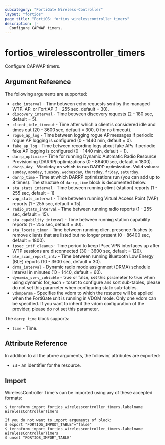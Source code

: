 ```yaml
---
subcategory: "FortiGate Wireless-Controller"
layout: "fortios"
page_title: "FortiOS: fortios_wirelesscontroller_timers"
description: |-
  Configure CAPWAP timers.
---
```


# fortios_wirelesscontroller_timers
Configure CAPWAP timers.

## Argument Reference

The following arguments are supported:

* `echo_interval` - Time between echo requests sent by the managed WTP, AP, or FortiAP (1 - 255 sec, default = 30).
* `discovery_interval` - Time between discovery requests (2 - 180 sec, default = 5).
* `client_idle_timeout` - Time after which a client is considered idle and times out (20 - 3600 sec, default = 300, 0 for no timeout).
* `rogue_ap_log` - Time between logging rogue AP messages if periodic rogue AP logging is configured (0 - 1440 min, default = 0).
* `fake_ap_log` - Time between recording logs about fake APs if periodic fake AP logging is configured (0 - 1440 min, default = 1).
* `darrp_optimize` - Time for running Dynamic Automatic Radio Resource Provisioning (DARRP) optimizations (0 - 86400 sec, default = 1800).
* `darrp_day` - Weekday on which to run DARRP optimization. Valid values: `sunday`, `monday`, `tuesday`, `wednesday`, `thursday`, `friday`, `saturday`.
* `darrp_time` - Time at which DARRP optimizations run (you can add up to 8 times). The structure of `darrp_time` block is documented below.
* `sta_stats_interval` - Time between running client (station) reports (1 - 255 sec, default = 1).
* `vap_stats_interval` - Time between running Virtual Access Point (VAP) reports (1 - 255 sec, default = 15).
* `radio_stats_interval` - Time between running radio reports (1 - 255 sec, default = 15).
* `sta_capability_interval` - Time between running station capability reports (1 - 255 sec, default = 30).
* `sta_locate_timer` - Time between running client presence flushes to remove clients that are listed but no longer present (0 - 86400 sec, default = 1800).
* `ipsec_intf_cleanup` - Time period to keep IPsec VPN interfaces up after WTP sessions are disconnected (30 - 3600 sec, default = 120).
* `ble_scan_report_intv` - Time between running Bluetooth Low Energy (BLE) reports (10 - 3600 sec, default = 30).
* `drma_interval` - Dynamic radio mode assignment (DRMA) schedule interval in minutes (10 - 1440, default = 60).
* `dynamic_sort_subtable` - true or false, set this parameter to true when using dynamic for_each + toset to configure and sort sub-tables, please do not set this parameter when configuring static sub-tables.
* `vdomparam` - Specifies the vdom to which the resource will be applied when the FortiGate unit is running in VDOM mode. Only one vdom can be specified. If you want to inherit the vdom configuration of the provider, please do not set this parameter.

The `darrp_time` block supports:

* `time` - Time.


## Attribute Reference

In addition to all the above arguments, the following attributes are exported:
* `id` - an identifier for the resource.

## Import

WirelessController Timers can be imported using any of these accepted formats:
```
$ terraform import fortios_wirelesscontroller_timers.labelname WirelessControllerTimers

If you do not want to import arguments of block:
$ export "FORTIOS_IMPORT_TABLE"="false"
$ terraform import fortios_wirelesscontroller_timers.labelname WirelessControllerTimers
$ unset "FORTIOS_IMPORT_TABLE"
```

